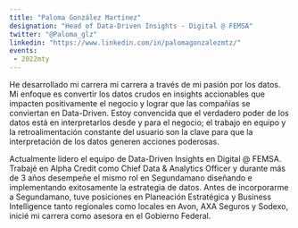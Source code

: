 ```yaml
---
title: "Paloma González Martínez"
designation: "Head of Data-Driven Insights - Digital @ FEMSA"
twitter: "@Paloma_glz"
linkedin: "https://www.linkedin.com/in/palomagonzalezmtz/"
events:
 - 2022mty
---
```


He desarrollado mi carrera mi carrera a través de mi pasión por los datos. Mi enfoque es convertir los datos crudos en insights accionables que impacten positivamente el negocio y lograr que las compañías se conviertan en Data-Driven. Estoy convencida que el verdadero poder de los datos está en interpretarlos desde y para el negocio; el trabajo en equipo y la retroalimentación constante del usuario son la clave para que la interpretación de los datos generen acciones poderosas. 

Actualmente lidero el equipo de Data-Driven Insights en Digital @ FEMSA. Trabajé en Alpha Credit como Chief Data & Analytics Officer y durante más de 3 años desempeñe el mismo rol en Segundamano diseñando e implementando exitosamente la estrategia de datos. Antes de incorporarme a Segundamano, tuve posiciones en Planeación Estratégica y Business Intelligence tanto regionales como locales en Avon, AXA Seguros y Sodexo, inicié mi carrera como asesora en el Gobierno Federal.